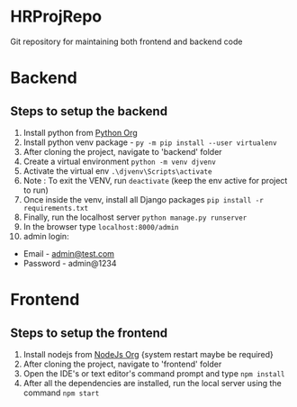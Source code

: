 # HRProjRepo

Git repository for maintaining both frontend and backend code

# Backend

## Steps to setup the backend

1. Install python from [Python Org](https://www.python.org/downloads/release/python-392/)
2. Install python venv package - `py -m pip install --user virtualenv`
3. After cloning the project, navigate to 'backend' folder
4. Create a virtual environment `python -m venv djvenv`
5. Activate the virtual env `.\djvenv\Scripts\activate`
6. Note : To exit the VENV, run `deactivate` (keep the env active for project to run)
7. Once inside the venv, install all Django packages `pip install -r requirements.txt`
8. Finally, run the localhost server `python manage.py runserver`
9. In the browser type `localhost:8000/admin`
9. admin login:
*  Email    - admin@test.com
*  Password - admin@1234

# Frontend

## Steps to setup the frontend

1. Install nodejs from [NodeJs Org](https://nodejs.org/en/) {system restart maybe be required}
2. After cloning the project, navigate to 'frontend' folder
3. Open the IDE's or text editor's command prompt and type `npm install`
4. After all the dependencies are installed, run the local server using the command `npm start`